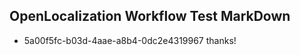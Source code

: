 ## OpenLocalization Workflow Test MarkDown
* 5a00f5fc-b03d-4aae-a8b4-0dc2e4319967 
thanks!<!--HONumber=Mar16_HO2-->
